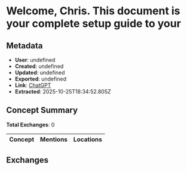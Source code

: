 # Welcome, Chris. This document is your complete setup guide to your

## Metadata

- **User**: undefined
- **Created**: undefined
- **Updated**: undefined
- **Exported**: undefined
- **Link**: [ChatGPT](undefined)
- **Extracted**: 2025-10-25T18:34:52.805Z

## Concept Summary

**Total Exchanges**: 0

| Concept | Mentions | Locations |
|---------|----------|----------|

## Exchanges


